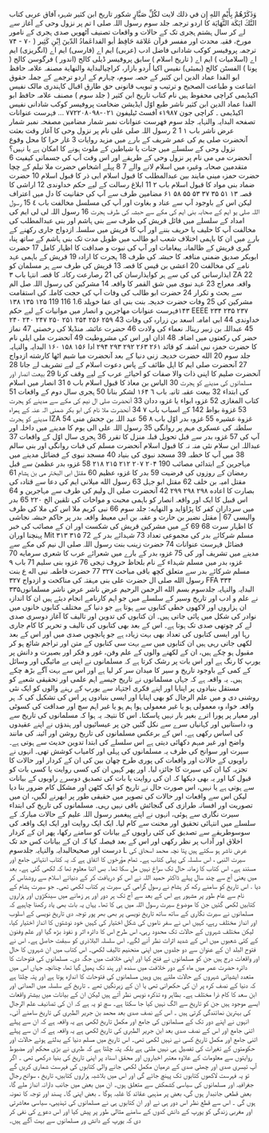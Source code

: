 وَذَكَرْهُمْ بِأَيْمِ اللهِ إِن في ذلك لايت لكُلِّ صَبَّارٍ شكور
تاریخ ابن كثير
شہرہ آفاق عربی کتاب
النَّكَ ايَكَة النَّهَايَة
کا اردو ترجمہ
جلد سوم
رسول اللہ صلی ا تم پر نزول وحی کے آغاز سے لے کر سال ہشتم ہجری تک کے حالات و واقعات
تصنیف آٹھویں صدی ہجری کے نامور مورخ، فقیہ محدث اور مفسر قرآن
عَلامَة حَافِظ أبو الفداعَمادُ الدّينَ اِبْنِ كَثِير ( ۷۰ - ۷۴
ترجمہ پروفیسر کوکب شادانی فاضل ادب (عربی)
ایم اے (فارسی) ایم اے (انگریزی) ایم اے (اسلامیات ) ایم اے ( تاریخ اسلام )
سابق پروفیسر ڈیلی کالج (اندور ) فرگوسن کالج ( پونا ) الفسٹن کالج (بمبئی)
نفیس اکیا
اُردو بازار، کراچیالبداية والنهاية
مصنفہ علامہ حافظ ابو الفدا عماد الدین ابن کثیر کے حصہ سوم، چہارم کے اردو ترجمے کے جملہ
حقوق اشاعت و طباعت الصحیح و ترتیب و تبویب قانونی حق
طارق اقبال کاہندری
مالک نفیس اکیڈیمی کراچی محفوظ ہیں
نام کتاب
تاریخ ابن کثیر ( جلد سوم )
مصنف
علامہ حافظ ابو الفدا عماد الدین ابن کثیر
ناشر
طبع اوّل
ایڈیشن
ضخامت
پروفیسر کوکب شادانی
نفیس اکیڈیمی ۔ کراچی
جون ۱۹۸۷ء
آفسٹ
ٹیلیفون
۰۲۱-۷۷۲۲۰۸۰۹۸
...
فہرست عنوانات
تصفحه
البدایہ والنہایہ جلد سوم
فهرست عنوانات
نمبر شمار
مضامین
مصفحہ نمبر شمار
عرض ناشر
باب ۱
1
2
رسول اللہ صلی علی نام پر نزول وحی کا آغاز
وقت بعثت آنحضرت صلی یم کی عمر شریف کے
بارے میں مزید روایات
3 غار حرا کا محل وقوع
نزول وحی کے سلسلے میں جنات یا شیاطین کے
ملوث ہونے کا امکان ہے یا نہیں؟
آنحضرت می می نام پر نزول وحی کے طریقے اور
اس وقت آپ کی جسمانی کیفیت
6 متقدمین صحابہ وغیرہ میں اسلام لانے والے
7
8
پہلے اشخاص
حضرت ملا نیلم کے چچا حضرت حمزہ مینی مایند بین
عبدالمطلب کا قبول اسلام
ابی ذر کا قبول اسلام
10 حضرت ضماد بنی مواد کا قبول اسلام
باب ۲
11 ابلاغ رسالت کے لیے حکم خداوندی
12 اراشی کا قصہ
۱۳
۵۱
۳۵
۳۷
۵۳
۵۵
۵۸
۶۱
مضامین
طرف سے آپ کی حقانیت کا دل میں اعتراف
لیکن اس کے باوجود آپ سے عناد و بغاوت اور
آپ کی مسلسل مخالفت
باب ٤
15 رسول اللہ صلی یو ایم کے صحابہ بنی ایم کی مکے سے
حبشہ کی طرف ہجرت
16 رسول اللہ لی لی ایم کی امداد کے سلسلے میں قائل
قریش کی طرف سے بنی ہاشم اور بنی
عبدالمطلب کی مخالفت آپ کا حلیف یا
حریف بننے اور آپ کا قریش میں سلسلہ
ازدواج جاری رکھنے کے بارے میں ان کا
باہمی اختلاف شعب ابو طالب میں طویل
مدت تک بنی ہاشم کے ساتھ پناہ گیری قریش
کے ظالمانہ پیغامات اور آپ کی نبوت و
صداقت کا اظہار کامل
17 حضرت ابوبکر صدیق ضمنی منافعہ کا حبشہ کی طرف
18 ہجرت کا ارادہ
19 قریش کے باہمی عہد نامے کی مخالفت
20 اعشی بن قیس کا قصہ
13 قریش کی طرف سے ہر مسلمان کو ایذارسانی کی
کی سے ہر کوایذارسان کی 21 رصارعت رکانہ کا قصہ
انتہا
باب ۳
ZA
22 واقعہ معراج
23 عہد نبوی میں شق القمر کا واقعہ
14 مشرکین کی رسول اللہ صل الم سے بحث و تکرار 24 حضرت ابو طالب کی وفات
آپ کی حجت کاملہ کی استقامت مشرکین کی 25 وفات حضرت خدیجہ بنت بنی ای عفا خویلد
1.6
116
119
۱۲۵
۱۳۵
۱۳۸
۱۴۳فہرست عنوانات
مهاجرین و انصار میں موانیات کے لیے حکم
EEEE
۲۳۴
۲۳۵
۲۳۷
۲۴۰
۲۴۰
۲۴۷
۲۵۰
۲۵۱
۲۵۴
۲۵۶
۲۵۹
43
خداوندی
44 ابی امامہ اسعد بن زرارہ کی وفات
45 عبداللہ بن زبیر رینالہ نعماء کی ولادت
46 حضرت عائشہ منڈیلا کی رخصتی
47 نماز حضر کی رکعتوں میں اضافہ
48 اذان اور اس کی مشروطیت
49 آنحضرت ملی ایلی نام کا حضرت حمزہ نبی اشفہ کو قائد
۲۶۱
۲۶۳
۲۹۲
۲۹۳
۲۹۴
ادا
۱۵۶
۱۵۸
۱۶۰
البدایہ والنہایہ جلد سوم
20
الله
حضرت خدیجہ زنی دنیا کے بعد آنحضرت میا شیم
اٹھا
کارشته ازدواج
27 آنحضرت صلی ایم کا اہل طائف کے پاس
دعوت اسلام کے لیے تشریف لے جانا
28 آنحضرت صلیم کا اپنی ذات والا صفات کو
احیائے عرب کے لیے وقف کرنا
29 بیعت انصار اور مسلمانوں کی مدینے کو ہجرت
30 الیاس بن معاذ کا قبول اسلام
باب ٥
31 انصار میں اسلام کی ابتداء
32 بیعت عقبہ ثانیہ
باب ٦
۱۶۴
لشکر بنانا
50 ہجری سال دوم کے واقعات
51 کتاب المغازی
52 غزوہ ابواء یا غزوہ ددان
33 آنحضرت صلی ال نیم کی مکے سے مدینے کو ہجرت 53 غزوة بواط
142
کے اسباب
باب ۷
34 آنحضرت ملا نام کی ابو بکر ضمنی الہ عنہ کے ہمراہ
مدینے کو ہجرت
IZA
54 غزوة عشیره
55 غزوہ بدر اوّل
باب ۸
56 عبد اللہ بن جحش منی سلطنہ کی عسکری مہم پر روانگی
35 رسول اللہ علی الی یوم کا مدینے میں داخلہ اور آپ کی 57 غزوہ بدر سے قبل تحویل قبلہ
منزل کا تقرر
36 ہجری سال اوّل کے واقعات
37 عبداللہ ابن سلام نئی منہ نہ کا قبول اسلام
آنحضرت مسلم کی قبات روانگی اور بنی سالم
38 میں آپ کا خطبہ
39 مسجد نبوی کی بنیاد
40 مسجد نبوی کے فضائل
مدینے میں مہاجرین کے ابتدائی مصائب
190
۲۰۴
۲۰۷
۲۱۲
۲۱۵
۲۱۸
58 غزوہ بدر عظمیٰ سے قبل رمضان کے روزوں کی
فرضیت
59 بدر کا غزوہ عظیم
60 مقتل ابی البختر می بن ہشام
61
مقتل امیہ بن خلف
62 مقتل ابو جہل
63 رسول الله میلانی ایم کی دعا سے قتادہ کی بصارت کا
اعاده
٢٩٨
۲۹۸
۲۹۹
42 آنحضرت صلی ال ولیم کی طرف سے مہاجرین و 64 اس قبیل کا ایک اور واقعہ
انصار کو باہمی محبت و مواخات کی تلقین الخ
۲۲۰
65 بدر میں سرداران کفر کا پڑاؤاید و النهایه: جلد سوم
66 نبی کریم ملا اس کی ملا کی طرف
والیسی
67 | مقتل نضیر بن حارث و عقبہ بن ابی معیط
واقعہ بدر پر حاکم حبشہ نجاشی کا اظہار سرت
68
69
کے میں مشرکین قریش کی شکست اور ان کے
مصائب کی خبر پہنچنا
اوران
Mit
٣١٣
۳۱۵
72 مسلم شرکائے بدر کی مجموعی تعداد
73 شہدائے بدر کے فضائل
فہرست عنوانات
74 حضرت زینب بنت رسول اللہ صلی ال نیم کی مکے
سے مدینے میں تشریف آور کی
75 غزوہ بدر کے بارے میں شعرائے عرب کا
شعری سرمایه
70 غزوہ بدر میں مسلم شہداء کے نام بلحاظ حروف تہجی 76 غزوہ بنی سلیم
71
باب ۹
مسلم شرکائے بدر سے متعلق کچھ باقی مباحث ۳۲۷
77 حضرت فاطمہ نبی اله ع بنت رسول الله صلى ال
حضرت علی بنی مہفتہ کی مناکحت و ازدواج
۳۲۷
FFA
۳۳۴
۳۳۵البدایہ والنہایہ جلدسوم
بسم الله الرحمن الرحيم
عرض ناشر
عرض ناشر
مسلمانوں نے علم و ادب اور تاریخ وسیر کے سلسلے میں جو اہم کارنامے انجام دیئے ہیں ان کا اندازہ ان ہزاروں اور لاکھوں
خطی کتابوں سے ہوتا ہے جو دنیا کے مختلف کتابوں خانوں میں نوادر کی شکل میں پائی جاتی ہیں۔ ان کتابوں کی تدوین اور تالیف کا
آغاز دوسری صدی لے کر چوتھی صدی تک ہوتا ہے۔ اس کے بعد بھی کتابوں کی تالیف و تحریر کا کام جاری رہا اور ایسی کتابوں کی
تعداد بھی بہت زیادہ ہے جو پانچویں صدی میں اور اس کے بعد لکھی جاتی رہی ہیں ان کتابوں میں سے بہت سی کتابوں کے متن اور
تراجم شائع ہو کر مقبول ہو چکے ہیں، ان کے لکھنے والوں کے علم وفن، غور و فکر اور بصیرت و دانش پر یورپ کا رنگ ہے اور اس بات پر
رشک کرتا ہے کہ مسلمانوں نے اپنی بے مائیگی اور وسائل کے کمی کے باوجود تاریخ و سیر کا میدان سر کر لیا ہے اور اس سے بہت آگے
بڑھ چکے ہیں۔
یہ واقعہ ہے کہ جہاں مسلمانوں نے تاریخ جیسے اہم علمی اور تحقیقی شعبے کو مستقل بنیادوں پر اپنایا اور اپنے فکری اجتہاد سے
یورپ کے رہنے والوں کو ایک نئی روشنی دی و میں علم الرجال کو بھی اپنایا اور ایسی بنیادوں پر اس کی تشکیل کی کہ ہر واقعہ خواہ وہ معمولی
ہو یا غیر معمولی ہوا ہم ہو یا غیر اہم سچ اور صداقت کی کسوٹی اور معیار پر پورا اترے بغیر بار نہیں پاسکتا۔ اس کا نتیجہ یہ ہوا کہ مسلمانوں
کی تاریخ سے وہ داستانیں اور کہانیاں سرے سے نکل گئیں جن پر عیسائیوں اور ہندؤں نے اپنے عقیدوں کی اساس رکھی ہے۔ اس
کے برعکس مسلمانوں کی تاریخ روشن اور آئینہ کی مانند واضح اور غیر مبہم دکھائی دیتی ہے اس سلسلے کی ابتدا تدوین حدیث سے ہوتی
ہے۔ سیرت اور سوانح کی طرف یہ مسلمانوں کی پہلی اور کامیاب کوشش تھی۔ انہوں نے راویوں کے حالات اور واقعات کی پوری
طرح چھان بین کی ان کے کردار اور حالات کا تجزیہ کیا ان کی سیرت کا جائزہ لیا۔ اور پھر کہیں ان کی کسی روایت یا کسی بات کو قبول
کیا اور یہ بھی دیکھا کہ ان کی روایت یا بات کی تصدیق دوسرے راویوں کے بیانات سے ہوتی ہے یا نہیں، اس صورت حال نے
تاریخ کو ایک کٹھن اور مشکل کام ضرور بنا دیا لیکن اس سے واقعات اور حالات کی تصویر میں حقیقی طور پر ابھرنے لگیں، ان میں
تصوریت اور افسانہ طرازی کی گنجائش باقی نہیں رہی۔
مسلمانوں کی تاریخ کی ابتداء سیرت نگاری سے ہوئی، انہوں نے اپنے پیغمبر رسول
اللہ علیم کے حالات مبارکہ کے سلسلے
میں انتہائی تحقیق اور محنت سے کام لیا۔ ایک ایک روایت اور ایک ایک واقعہ کی سوسوطریقے سے تصدیق کی کئی راویوں کے بیانات
کو سامنے رکھا، پھر ان کے کردار اخلاق اور آداب پر نظر رکھی اور اس کے بعد فیصلہ کیا کہ ان کے بیانات کس حد تک درست اور صحیحالبدایہ والنہایہ جلدسوم
L
عرض ناشر
ہو سکتے ہیں پتا نچہ محمد اسحاق کی سیرت النبی ، اس سلسلہ کی پہلی کتاب ہے۔ تمام مؤرخوں کا اتفاق ہے کہ یہ کتاب انتہائی جامع اور
مستند ہے۔ اس کتاب کا زمانہ حال تک سراغ نہیں مل سکا تھا۔ بس اتنا معلوم تھا کہ لکھی گئی ہے۔ بعد میں یعنی آج سے چند سال پہلے
ڈاکٹر حمید اللہ نے اس کو دریافت کر کے دنیائے اسلام سے روشناس کر دیا . اس تاریخ کو سامنے رکھ کر ہشام نے رسول گرامی کی
سیرت پر کتاب لکھی تھی۔ جو سیرت ہشام کے نام سے عام طور پر مشہور ہے اس کے بعد سے آج تک ہر دور اور ہر زمانے میں
سینکڑوں اور ہزاروں کتابیں لکھی گئیں جن کا موضوع سیرت رسول اللہ میں ہی کا تھا۔
یہاں یہ بات بھی یاد رکھنا چاہیے کہ مسلمانوں نے سیرت نگاری کے ساتھ ساتھ تاریخ نویسی پر بھی بھر پور توجہ دی تاریخ
نویسی کے اسلوب اور انداز مختلف رہے، کہیں اس نے سفر ناموں کی شکل اختیار کی کہیں خود نوشتوں کا انداز اختیار کیا، لیکن مختلف
شہروں کے حالات تک محدود رہی، اس طرح اس کا دائرہ اثر و نفوذ بڑھ گیا اور علم وفنون کے کئی شعبوں میں اس کے شدید اثرات نظر
آنے لگے۔ اس سلسلہ البلاذری کو سبقت حاصل ہے۔ اس نے فتوح البلد ان کے عنوان سے دو جلدوں میں اپنی منحنیم تالیف لکھی۔
اس کتاب میں ان شہروں کا حال اور واقعات درج ہیں جن کو مسلمانوں نے فتح کیا اور اپنی خلافت میں جگہ دی۔ مسلمانوں کی
فتوحات کا دائرہ حضرت عمر میں ماہ کے دور خلافت میں سندھ اور ہند تک پھیل گیا تھا، چنانچہ جہاں اس میں متعدد ایشیائی شہروں کے
حالات ملتے ہیں وہیں مسلمانوں کی فتوحات کا اندازہ ہوتا ہے اور پتہ چلتا ہے کہ دنیا کے نصف کرہ پر ان کی حکمرانی تھی یا ان کے
زیرنگیں تھے ۔ تاریخ کے سلسلہ میں المدانی اور ابن سعد کا کام ذرا مختلف ہے۔ بظاہر وہ تذکرہ نویس نظر آتے ہیں لیکن ان کے
بیانات میں بیشتر واقعات ایسے موجود ہیں جن کو تاریخ سے الگ نہیں کیا جا سکتا ہے۔ سچ تو یہ ہے کہ ان کی تصانیف علم الرجال کی
بہترین نمائندگی کرتی ہیں ۔
اس کے نصف صدی بعد محمد بن جریر الطبری کی تاریخ سامنے آئی۔ انہوں نے اپنے دور تک کے مسلمانوں کی جامع اور
مکمل تاریخ لکھی ہے یہ واقعہ ہے کہ ان سے پہلے اتنی جامع اور اس کے نصف صدی بعد ابن جریر الطبری کی تاریخ لکھی ہے یہ
واقعہ ہے کہ ان سے پہلے اتنی جامع اور مکمل تاریخ کسی نے نہیں لکھی تھی۔ اس تاریخ میں مسلم دنیا کے بدلتے ہوئے حالات اور
حکومتوں کے تغیرات کی تفصیل ہی نہیں ملتی ہے بلکہ پتہ چلتا ہے کہ طبری نے بڑی محکم اور مضبوط روایتوں سے معلومات کے علاوہ
معتبر اخباروں اور محقق اسناد پر اپنی تاریخ کی بنیا درکھی تھی ۔
اگر آپ تیسری صدی اور چھٹی صدی کے درمیان مکمل لکھی جانے والی کتابوں کی فہرست شماری کریں گے تو یہ فہرست
لاکھوں کتابوں تک پہنچ جائے گی اور اس میں بلاشبہ ہزاروں کتابیں، تاریخ ، سوانح رجال جغرافیہ اور مسلمانوں کی سیاسی کشمکش سے
متعلق ہوں۔ ان میں بعض میں جانب دارانہ انداز ملے گا، بعض قطعی جانبدار ہوں گی، بعض پر مذہبی عقائد کا غلبہ ہوگا ۔ بعض اپنی
گا۔
پسند اور توجہ کا نمونہ ہوں گی ۔ اس سے قطع نظر اس دور ہی نے اور ان کتابوں ہی نے مسلمانوں کی تہذیبی، سیاسی معاشرتی اور مغربی
زندگی کو یورپ کے دانش کدوں کے سامنے مثالی طور پر پیش کیا اور اس دعوے کی نفی کر دی کہ یورپ کے دانش ور مسلمانوں سے
بہت آگے ہیں۔